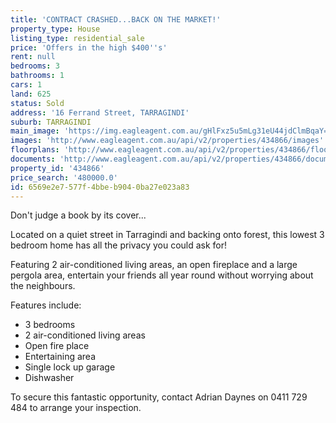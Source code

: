 ```yaml
---
title: 'CONTRACT CRASHED...BACK ON THE MARKET!'
property_type: House
listing_type: residential_sale
price: 'Offers in the high $400''s'
rent: null
bedrooms: 3
bathrooms: 1
cars: 1
land: 625
status: Sold
address: '16 Ferrand Street, TARRAGINDI'
suburb: TARRAGINDI
main_image: 'https://img.eagleagent.com.au/gHlFxz5u5mLg31eU44jdClmBqaY=/1280x854/smart/https://s3-us-west-2.amazonaws.com/eagleagent-orig/images/6818436/104547461-image-M.jpg'
images: 'http://www.eagleagent.com.au/api/v2/properties/434866/images'
floorplans: 'http://www.eagleagent.com.au/api/v2/properties/434866/floorplans'
documents: 'http://www.eagleagent.com.au/api/v2/properties/434866/documents'
property_id: '434866'
price_search: '480000.0'
id: 6569e2e7-577f-4bbe-b904-0ba27e023a83
---
```

Don't judge a book by its cover...

Located on a quiet street in Tarragindi and backing onto forest, this lowest 3 bedroom home has all the privacy you could ask for!

Featuring 2 air-conditioned living areas, an open fireplace and a large pergola area, entertain your friends all year round without worrying about the neighbours.

Features include:
* 3 bedrooms
* 2 air-conditioned living areas
* Open fire place
* Entertaining area
* Single lock up garage
* Dishwasher

To secure this fantastic opportunity, contact Adrian Daynes on 0411 729 484 to arrange your inspection.